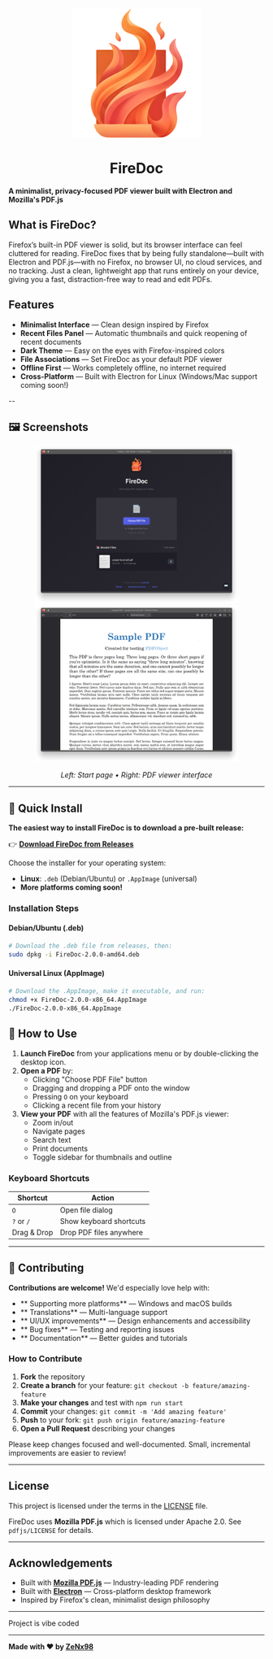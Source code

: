 <p align="center">
  <img src="icon.png" width="256" height="256">
</p>

<h1 align="center">FireDoc</h1>

**A minimalist, privacy-focused PDF viewer built with Electron and Mozilla's PDF.js**

## What is FireDoc?

Firefox’s built-in PDF viewer is solid, but its browser interface can feel cluttered for reading. FireDoc fixes that by being fully standalone—built with Electron and PDF.js—with no Firefox, no browser UI, no cloud services, and no tracking. Just a clean, lightweight app that runs entirely on your device, giving you a fast, distraction-free way to read and edit PDFs.

##  Features

- **Minimalist Interface** — Clean design inspired by Firefox
- **Recent Files Panel** — Automatic thumbnails and quick reopening of recent documents
- **Dark Theme** — Easy on the eyes with Firefox-inspired colors
- **File Associations** — Set FireDoc as your default PDF viewer
- **Offline First** — Works completely offline, no internet required
- **Cross-Platform** — Built with Electron for Linux (Windows/Mac support coming soon!)
  
--

## 🖼️ Screenshots

<p align="center">
  <img src="img/screenshot1.png" width="400">
  <img src="img/screenshot2.png" width="400">
</p>

<p align="center">
  <em>Left: Start page • Right: PDF viewer interface</em>
</p>

---

## 🚀 Quick Install

**The easiest way to install FireDoc is to download a pre-built release:**

👉 **[Download FireDoc from Releases](https://github.com/ZeNx98/FireDoc/releases)**

Choose the installer for your operating system:
- **Linux**: `.deb` (Debian/Ubuntu) or `.AppImage` (universal)
- **More platforms coming soon!**

### Installation Steps

#### Debian/Ubuntu (.deb)
```sh
# Download the .deb file from releases, then:
sudo dpkg -i FireDoc-2.0.0-amd64.deb
```

#### Universal Linux (AppImage)
```sh
# Download the .AppImage, make it executable, and run:
chmod +x FireDoc-2.0.0-x86_64.AppImage
./FireDoc-2.0.0-x86_64.AppImage
```


## 📖 How to Use

1. **Launch FireDoc** from your applications menu or by double-clicking the desktop icon.
2. **Open a PDF** by:
   - Clicking "Choose PDF File" button
   - Dragging and dropping a PDF onto the window
   - Pressing `O` on your keyboard
   - Clicking a recent file from your history
3. **View your PDF** with all the features of Mozilla's PDF.js viewer:
   - Zoom in/out
   - Navigate pages
   - Search text
   - Print documents
   - Toggle sidebar for thumbnails and outline

### Keyboard Shortcuts

| Shortcut | Action |
|----------|--------|
| `O` | Open file dialog |
| `?` or `/` | Show keyboard shortcuts |
| Drag & Drop | Drop PDF files anywhere |


---

## 🤝 Contributing

**Contributions are welcome!** We'd especially love help with:

- ** Supporting more platforms** — Windows and macOS builds
- ** Translations** — Multi-language support
- ** UI/UX improvements** — Design enhancements and accessibility
- ** Bug fixes** — Testing and reporting issues
- ** Documentation** — Better guides and tutorials

### How to Contribute

1. **Fork** the repository
2. **Create a branch** for your feature: `git checkout -b feature/amazing-feature`
3. **Make your changes** and test with `npm run start`
4. **Commit** your changes: `git commit -m 'Add amazing feature'`
5. **Push** to your fork: `git push origin feature/amazing-feature`
6. **Open a Pull Request** describing your changes

Please keep changes focused and well-documented. Small, incremental improvements are easier to review!

---

## License

This project is licensed under the terms in the [LICENSE](./LICENSE) file.

FireDoc uses **Mozilla PDF.js** which is licensed under Apache 2.0. See `pdfjs/LICENSE` for details.

---

## Acknowledgements

- Built with **[Mozilla PDF.js](https://github.com/mozilla/pdf.js)** — Industry-leading PDF rendering
- Built with **[Electron](https://www.electronjs.org/)** — Cross-platform desktop framework
- Inspired by Firefox's clean, minimalist design philosophy

---

Project is vibe coded

---

**Made with ❤️ by [ZeNx98](https://github.com/ZeNx98)**

